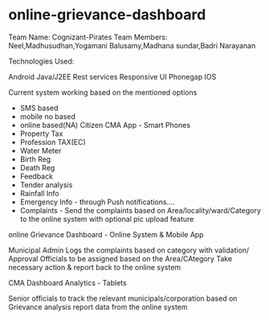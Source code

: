 online-grievance-dashboard
==========================

Team Name: Cognizant-Pirates
Team Members: Neel,Madhusudhan,Yogamani Balusamy,Madhana sundar,Badri Narayanan

Technologies Used:

Android
Java/J2EE
Rest services
Responsive UI
Phonegap
IOS

Current system working based on the mentioned options
* SMS based
* mobile no based
* online based(NA)
Citizen CMA App - Smart Phones 
* Property Tax 
* Profession TAX(EC) 
* Water Meter 
* Birth Reg 
* Death Reg 
* Feedback 
* Tender analysis 
* Rainfall Info 
* Emergency Info - through Push notifications…. 
* Complaints - Send the complaints based on Area/locality/ward/Category to the online system with optional pic upload feature

online Grievance Dashboard - Online System & Mobile App

  Municipal Admin Logs the complaints based on category with validation/ Approval
  Officials to be assigned based on the Area/CAtegory
  Take necessary action & report back to the online system
  
CMA Dashboard Analytics - Tablets

Senior officials to track the relevant municipals/corporation based on Grievance analysis report data from the online system
